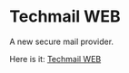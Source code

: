 # Techmail WEB
A new secure mail provider.

Here is it: [Techmail WEB](https://techarecrazy.github.io/techmail-web)
